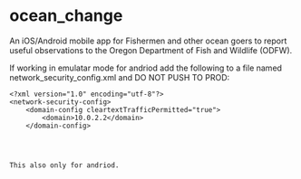 # ocean_change

An iOS/Android mobile app for Fishermen and other ocean goers to report useful observations to the Oregon Department of Fish and Wildlife (ODFW).

If working in emulatar mode for andriod add the following to a file named network_security_config.xml and DO NOT PUSH TO PROD:

```
<?xml version="1.0" encoding="utf-8"?>
<network-security-config>
    <domain-config cleartextTrafficPermitted="true">
        <domain>10.0.2.2</domain>
    </domain-config>




This also only for andriod.

